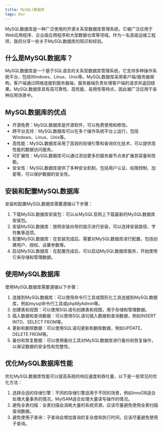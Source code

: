 ```yaml
---
title: MySQLl数据库
tags: Dev
---
```


MySQL数据库是一种广泛使用的开源关系型数据库管理系统，它被广泛应用于Web应用程序、企业级应用程序和大型数据仓库等领域。作为一名高级运维工程师，我将分享一些关于MySQL数据库的知识和经验。

## 什么是MySQL数据库？

MySQL数据库是一个基于SQL语言的关系型数据库管理系统，它支持多种操作系统平台，包括Windows、Linux、Unix等。MySQL数据库采用客户端/服务器架构，客户端通过网络连接到服务器端，服务器端负责处理客户端的请求并返回结果。MySQL数据库具有高可靠性、高性能、易用性等特点，因此被广泛应用于各种应用场景中。

## MySQL数据库的优点

  * 开源免费：MySQL数据库是开源软件，可以免费使用和修改。
  * 跨平台支持：MySQL数据库可以在多个操作系统平台上运行，包括Windows、Linux、Unix等。
  * 高性能：MySQL数据库采用了高效的存储引擎和查询优化技术，可以提供高性能的数据访问服务。
  * 可扩展性：MySQL数据库可以通过添加更多的服务器节点来扩展其容量和性能。
  * 安全性：MySQL数据库提供了多种安全机制，包括用户认证、权限控制、加密等，可以保护数据的安全性。

## 安装和配置MySQL数据库

安装和配置MySQL数据库需要遵循以下步骤：

  1. 下载MySQL数据库安装包：可以从MySQL官网上下载最新的MySQL数据库安装包。
  2. 安装MySQL数据库：按照安装向导的提示进行安装，可以选择安装路径、字符集等选项。
  3. 配置MySQL数据库：在安装完成后，需要对MySQL数据库进行配置，包括创建用户、授权、设置参数等。
  4. 启动MySQL数据库：在配置完成后，可以启动MySQL数据库服务，开始使用它来存储和管理数据。

## 使用MySQL数据库

使用MySQL数据库需要遵循以下步骤：

  1. 连接到MySQL数据库：可以使用命令行工具或图形化工具连接到MySQL数据库，例如mysql命令行工具或phpMyAdmin等。
  2. 创建表和视图：可以使用SQL语句创建表和视图，用于存储和管理数据。
  3. 插入数据和查询数据：可以使用SQL语句插入数据和查询数据，例如INSERT INTO、SELECT FROM等。
  4. 更新和删除数据：可以使用SQL语句更新和删除数据，例如UPDATE、DELETE FROM等。
  5. 备份和恢复数据：可以使用备份工具对MySQL数据库进行备份和恢复操作，以保证数据的安全性和完整性。

## 优化MySQL数据库性能

优化MySQL数据库性能可以提高系统的响应速度和吞吐量，以下是一些常见的优化方法：

  1. 选择合适的存储引擎：不同的存储引擎适用于不同的场景，例如InnoDB适合处理大量事务的情况，MyISAM适合处理大量读写操作的情况。
  2. 避免全表扫描：全表扫描会消耗大量的系统资源，应该尽量避免使用全表扫描查询数据。
  3. 避免使用子查询：子查询会增加查询的复杂度和执行时间，应该尽量避免使用子查询。